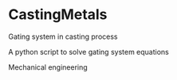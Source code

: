 # CastingMetals
Gating system in casting process 

A python script to solve gating system equations

Mechanical engineering


